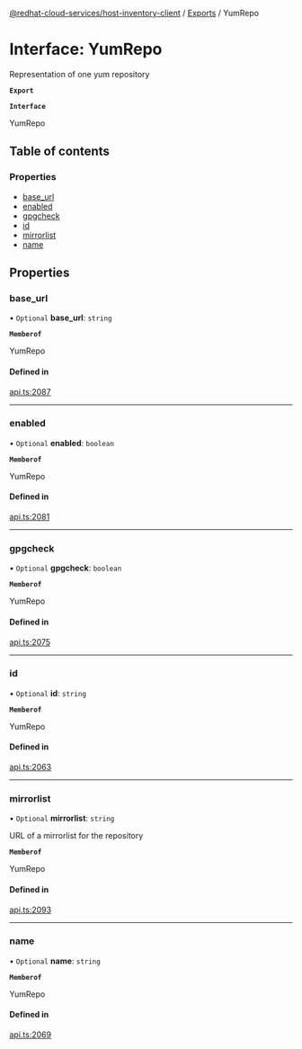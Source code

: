 [@redhat-cloud-services/host-inventory-client](../README.md) / [Exports](../modules.md) / YumRepo

# Interface: YumRepo

Representation of one yum repository

**`Export`**

**`Interface`**

YumRepo

## Table of contents

### Properties

- [base\_url](YumRepo.md#base_url)
- [enabled](YumRepo.md#enabled)
- [gpgcheck](YumRepo.md#gpgcheck)
- [id](YumRepo.md#id)
- [mirrorlist](YumRepo.md#mirrorlist)
- [name](YumRepo.md#name)

## Properties

### base\_url

• `Optional` **base\_url**: `string`

**`Memberof`**

YumRepo

#### Defined in

[api.ts:2087](https://github.com/RedHatInsights/javascript-clients/blob/master/packages/host-inventory/api.ts#L2087)

___

### enabled

• `Optional` **enabled**: `boolean`

**`Memberof`**

YumRepo

#### Defined in

[api.ts:2081](https://github.com/RedHatInsights/javascript-clients/blob/master/packages/host-inventory/api.ts#L2081)

___

### gpgcheck

• `Optional` **gpgcheck**: `boolean`

**`Memberof`**

YumRepo

#### Defined in

[api.ts:2075](https://github.com/RedHatInsights/javascript-clients/blob/master/packages/host-inventory/api.ts#L2075)

___

### id

• `Optional` **id**: `string`

**`Memberof`**

YumRepo

#### Defined in

[api.ts:2063](https://github.com/RedHatInsights/javascript-clients/blob/master/packages/host-inventory/api.ts#L2063)

___

### mirrorlist

• `Optional` **mirrorlist**: `string`

URL of a mirrorlist for the repository

**`Memberof`**

YumRepo

#### Defined in

[api.ts:2093](https://github.com/RedHatInsights/javascript-clients/blob/master/packages/host-inventory/api.ts#L2093)

___

### name

• `Optional` **name**: `string`

**`Memberof`**

YumRepo

#### Defined in

[api.ts:2069](https://github.com/RedHatInsights/javascript-clients/blob/master/packages/host-inventory/api.ts#L2069)
